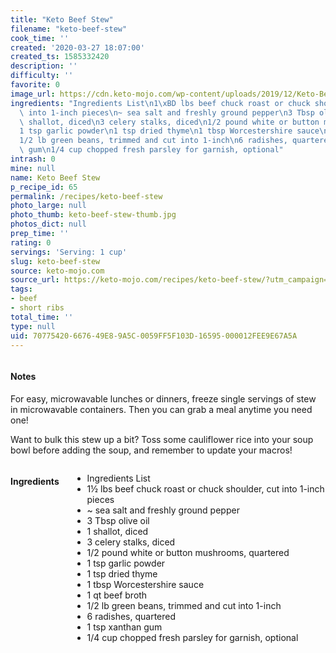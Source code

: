```yaml
---
title: "Keto Beef Stew"
filename: "keto-beef-stew"
cook_time: ''
created: '2020-03-27 18:07:00'
created_ts: 1585332420
description: ''
difficulty: ''
favorite: 0
image_url: https://cdn.keto-mojo.com/wp-content/uploads/2019/12/Keto-Beef-Stew-1024x613.jpg
ingredients: "Ingredients List\n1\xBD lbs beef chuck roast or chuck shoulder, cut\
  \ into 1-inch pieces\n~ sea salt and freshly ground pepper\n3 Tbsp olive oil\n1\
  \ shallot, diced\n3 celery stalks, diced\n1/2 pound white or button mushrooms, quartered\n\
  1 tsp garlic powder\n1 tsp dried thyme\n1 tbsp Worcestershire sauce\n1 qt beef broth\n\
  1/2 lb green beans, trimmed and cut into 1-inch\n6 radishes, quartered\n1 tsp xanthan\
  \ gum\n1/4 cup chopped fresh parsley for garnish, optional"
intrash: 0
mine: null
name: Keto Beef Stew
p_recipe_id: 65
permalink: /recipes/keto-beef-stew
photo_large: null
photo_thumb: keto-beef-stew-thumb.jpg
photos_dict: null
prep_time: ''
rating: 0
servings: 'Serving: 1 cup'
slug: keto-beef-stew
source: keto-mojo.com
source_url: https://keto-mojo.com/recipes/keto-beef-stew/?utm_campaign=My%20Mojo%20Morsels%20-%203.27.20%20%28KNZ7xk%29&utm_medium=email&utm_source=%5BMyMojoMorsels%5D%20Engaged%20With%20Food%2FRecipes&_ke=eyJrbF9lbWFpbCI6ICJqb2lAaXRvLmNvbSIsICJrbF9jb21wYW55X2lkIjogIkxwSjhTZSJ9
tags:
- beef
- short ribs
total_time: ''
type: null
uid: 70775420-6676-49E8-9A5C-0059FF5F103D-16595-000012FEE9E67A5A
---
```

<div class="large-8 medium-7 columns" id="writeup">		<div id="notes"><h4>Notes</h4>
<div class="box box-notes"><p>For easy, microwavable lunches or dinners, freeze single servings of stew in microwavable containers. Then you can grab a meal anytime you need one!</p>
<p>Want to bulk this stew up a bit? Toss some cauliflower rice into your soup bowl before adding the soup, and remember to update your macros!</p>
</div></div>	</div><!-- #writeup -->
</div><!-- #row-one -->
<div class="row" id="row-two">	<div class="medium-4 small-5 columns" id="ingredients"><h4>Ingredients</h4><div class="box box-ingredients content"><ul>
<li>Ingredients List</li>
<li>1½ lbs beef chuck roast or chuck shoulder, cut into 1-inch pieces</li>
<li>~ sea salt and freshly ground pepper</li>
<li>3 Tbsp olive oil</li>
<li>1 shallot, diced</li>
<li>3 celery stalks, diced</li>
<li>1/2 pound white or button mushrooms, quartered</li>
<li>1 tsp garlic powder</li>
<li>1 tsp dried thyme</li>
<li>1 tbsp Worcestershire sauce</li>
<li>1 qt beef broth</li>
<li>1/2 lb green beans, trimmed and cut into 1-inch</li>
<li>6 radishes, quartered</li>
<li>1 tsp xanthan gum</li>
<li>1/4 cup chopped fresh parsley for garnish, optional</li>
</ul>
</div>	</div>	<div class="medium-6 small-7 columns" id="directions">	</div>